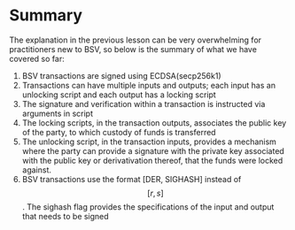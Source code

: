 # Summary

The explanation in the previous lesson can be very overwhelming for practitioners new to BSV, so below is the summary of what we have covered so far:

1. BSV transactions are signed using ECDSA(secp256k1)
2. Transactions can have multiple inputs and outputs; each input has an unlocking script and each output has a locking script
3. The signature and verification within a transaction is instructed via arguments in script
4. The locking scripts, in the transaction outputs, associates the public key of the party, to which custody of funds is transferred
5. The unlocking script, in the transaction inputs, provides a mechanism where the party can provide a signature with the private key associated with the public key or derivativation thereof, that the funds were locked against.
6. BSV transactions use the format \[DER, SIGHASH] instead of $$[r,s]$$. The sighash flag provides the specifications of the input and output that needs to be signed

